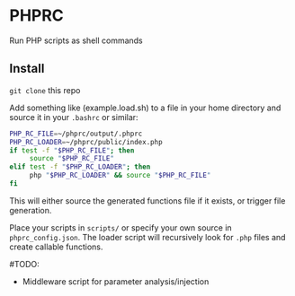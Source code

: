# PHPRC
Run PHP scripts as shell commands

## Install

``git clone`` this repo

Add something like (example.load.sh) to a file in your home directory and source it in your ```.bashrc``` or similar:

```BASH
PHP_RC_FILE=~/phprc/output/.phprc
PHP_RC_LOADER=~/phprc/public/index.php
if test -f "$PHP_RC_FILE"; then
     source "$PHP_RC_FILE"
elif test -f "$PHP_RC_LOADER"; then
     php "$PHP_RC_LOADER" && source "$PHP_RC_FILE"
fi
```

This will either source the generated functions file if it exists, or trigger file generation.

Place your scripts in ```scripts/``` or specify your own source in ```phprc_config.json```.
The loader script will recursively look for ```.php``` files and create callable functions.

#TODO:
- Middleware script for parameter analysis/injection
 